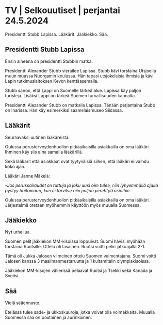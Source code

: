 # TV \| Selkouutiset \| perjantai 24.5.2024

Presidentti Stubb Lapissa. Lääkärit. Jääkiekko. Sää.

## Presidentti Stubb Lapissa

Ensin aiheena on presidentti Stubbin matka.

Presidentti Alexander Stubb vierailee Lapissa. Stubb kävi torstaina Utsjoella muun muassa Nuorgamin koulussa. Hän tapasi utsjokelaisia ihmisiä ja kävi Lapin tutkimuslaitoksen Kevon kenttäasemalla.

Stubb sanoo, että Lappi on Suomelle tärkeä alue. Lapissa käy paljon turisteja. Lisäksi Lappi on tärkeä Suomen turvallisuuden kannalta.

Presidentti Alexander Stubb on matkalla Lapissa. Tänään perjantaina Stubb on Inarissa. Hän käy esimerkiksi saamelaismuseo Siidassa.

## Lääkärit

Seuraavaksi uutinen lääkäreistä.

Oulussa perusterveydenhuollon pitkäaikaisilla asiakkailla on oma lääkäri. Ihminen käy siis aina samalla lääkärillä.

Sekä lääkärit että asiakkaat ovat tyytyväisiä siihen, että lääkäri ei vaihdu koko ajan.

Lääkäri Janne Mäkelä:

\-*Jos perussairaudet on tuttuja ja joku uusi oire tulee, niin lyhyemmällä ajalla pystyy hoitamaan, kun ei tarvitse niin paljon perehtyä asioihin*.

Oulussa perusterveydenhuollon pitkäaikaisilla asiakkailla on oma lääkäri. Järjestelmä otetaan myöhemmin käyttöön myös muualla Suomessa.

## Jääkiekko

Nyt urheilua.

Suomen pelit jääkiekon MM-kisoissa loppuivat. Suomi hävisi myöhään torstaina Ruotsille. Ottelu oli tasainen. Ruotsi voitti pelin jatkoajalla 2-1.

Tämä oli Jukka Jalosen viimeinen ottelu Suomen valmentajana. Suomi voitti Jalosen kanssa 3 maailmanmestaruutta ja 1 kultamitalin olympiakisoissa.

Jääkiekon MM-kisojen välierissä pelaavat Ruotsi ja Tsekki sekä Kanada ja Sveitsi.

## Sää

Vielä sääennuste.

Etelässä tulee sade- ja ukkoskuuroja, jotka voivat olla voimakkaita. Muualla Suomessa sää on poutainen ja aurinkoinen.

